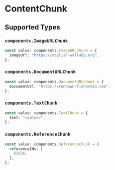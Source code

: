 # ContentChunk


## Supported Types

### `components.ImageURLChunk`

```typescript
const value: components.ImageURLChunk = {
  imageUrl: "https://stylish-wallaby.org",
};
```

### `components.DocumentURLChunk`

```typescript
const value: components.DocumentURLChunk = {
  documentUrl: "https://rundown-fisherman.com",
};
```

### `components.TextChunk`

```typescript
const value: components.TextChunk = {
  text: "<value>",
};
```

### `components.ReferenceChunk`

```typescript
const value: components.ReferenceChunk = {
  referenceIds: [
    62636,
  ],
};
```

